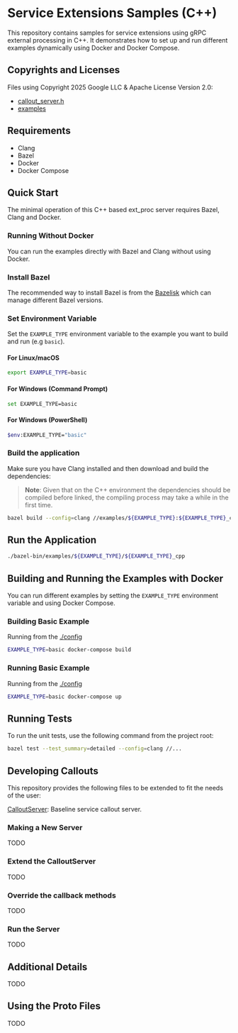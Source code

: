 # Service Extensions Samples (C++)

This repository contains samples for service extensions using gRPC external
processing in C++. It demonstrates how to set up and run different examples
dynamically using Docker and Docker Compose.

## Copyrights and Licenses

Files using Copyright 2025 Google LLC & Apache License Version 2.0:

* [callout_server.h](./service/callout_server.h)
* [examples](./examples)

## Requirements

* Clang
* Bazel
* Docker
* Docker Compose

## Quick Start

The minimal operation of this C++ based ext_proc server requires Bazel, Clang and Docker.

### Running Without Docker

You can run the examples directly with Bazel and Clang without using Docker.

### Install Bazel

The recommended way to install Bazel is from the
[Bazelisk](https://bazel.build/install/bazelisk#installing_bazel) which can manage different Bazel
versions.

### Set Environment Variable

Set the `EXAMPLE_TYPE` environment variable to the example you want to build and run (e.g `basic`).

#### For Linux/macOS

```sh
export EXAMPLE_TYPE=basic
```

#### For Windows (Command Prompt)

```sh
set EXAMPLE_TYPE=basic
```

#### For Windows (PowerShell)

```sh
$env:EXAMPLE_TYPE="basic"
```

### Build the application

Make sure you have Clang installed and then download and build the dependencies:

>**Note**: Given that on the C++ environment the dependencies should be compiled before linked,
the compiling process may take a while in the first time.

```sh
bazel build --config=clang //examples/${EXAMPLE_TYPE}:${EXAMPLE_TYPE}_cpp
```

## Run the Application

```sh
./bazel-bin/examples/${EXAMPLE_TYPE}/${EXAMPLE_TYPE}_cpp
```

## Building and Running the Examples with Docker

You can run different examples by setting the `EXAMPLE_TYPE` environment variable and
using Docker Compose.

### Building Basic Example

Running from the [./config](./config)

```sh
EXAMPLE_TYPE=basic docker-compose build
```

### Running Basic Example

Running from the [./config](./config)

```sh
EXAMPLE_TYPE=basic docker-compose up
```

## Running Tests

To run the unit tests, use the following command from the project root:

```sh
bazel test --test_summary=detailed --config=clang //...
```

## Developing Callouts

This repository provides the following files to be extended to fit the needs of the user:

[CalloutServer](./service/callout_server.h): Baseline service callout server.

### Making a New Server

TODO

### Extend the CalloutServer

TODO

### Override the callback methods

TODO

### Run the Server

TODO

## Additional Details

TODO

## Using the Proto Files

TODO
